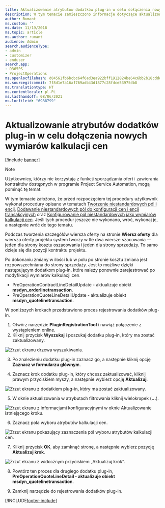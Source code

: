 ```yaml
---
title: Aktualizowanie atrybutów dodatków plug-in w celu dołączenia nowych wymiarów kalkulacji cen
description: W tym temacie zamieszczono informacje dotyczące aktualizowania atrybutów dodatków plug-in o wymiary kalkulacji cen.
author: Rumant
ms.custom: ''
ms.date: 11/19/2018
ms.topic: article
ms.author: rumant
audience: Admin
search.audienceType:
- admin
- customizer
- enduser
search.app:
- D365PS
- ProjectOperations
ms.openlocfilehash: d04561fb6bcbc64f6ad3ea922bff1912824be64c6bb2b18cddd95e9b1b5c7850
ms.sourcegitcommit: 7f8d1e7a16af769adb43d1877c28fdce53975db8
ms.translationtype: HT
ms.contentlocale: pl-PL
ms.lasthandoff: 08/06/2021
ms.locfileid: "6988799"
---
```

# <a name="update-plug-in-attributes-to-include-new-pricing-dimensions"></a>Aktualizowanie atrybutów dodatków plug-in w celu dołączenia nowych wymiarów kalkulacji cen

[!include [banner](../includes/psa-now-project-operations.md)]

> [!NOTE]
> Użytkownicy, którzy nie korzystają z funkcji sporządzania ofert i zawierania kontraktów dostępnych w programie Project Service Automation, mogą pominąć tę temat.

W tym temacie założono, że przed rozpoczęciem tej procedury użytkownik wykonał procedury opisane w tematach [Tworzenie niestandardowych pól i encji](create-custom-fields-entities.md), [Dodawanie niestandardowych pól do konfiguracji cen i encji transakcyjnych](field-references.md) oraz [Konfigurowanie pól niestandardowych jako wymiarów kalkulacji cen](set-up-pricing-dimensions.md). Jeśli tych procedur jeszcze nie wykonano, wróć, wykonaj je, a następnie wróć do tego tematu.

Podczas tworzenia szczegółów wiersza oferty na stronie **Wiersz oferty** dla wiersza oferty projektu system tworzy w tle dwa wiersze szacowania — jeden dla strony kosztu oszacowania i jeden dla strony sprzedaży. To samo dzieje się dla pozycji kontraktu projektu.

Po dokonaniu zmiany w ilości lub w polu po stronie kosztu zmiana jest rozpowszechniana do strony sprzedaży. Jest to możliwe dzięki następującym dodatkom plug-in, które należy ponownie zarejestrować po modyfikacji wymiarów kalkulacji cen.

- PreOperationContractLineDetailUpdate - aktualizuje obiekt **msdyn_orderlinetransaction**.
- PreOperationQuoteLineDetailUpdate - aktualizuje obiekt **msdyn_quotelinetransaction**.

W poniższych krokach przedstawiono proces rejestrowania dodatków plug-in.

1. Otwórz narzędzie **PluginRegistrationTool** i nawiąż połączenie z wystąpieniem online.
2. Kliknij przycisk **Wyszukaj** i poszukaj dodatku plug-in, który ma zostać zaktualizowany.

 ![Zrzut ekranu drzewa wyszukiwania.](media/PRT-1.png)

3. Po znalezieniu dodatku plug-in zaznacz go, a następnie kliknij opcję **Zaznacz w formularzu głównym**.

4. Zaznacz krok dodatku plug-in, który chcesz zaktualizować, kliknij prawym przyciskiem myszy, a następnie wybierz opcję **Aktualizuj**.

 ![Zrzut ekranu z dodatkiem plug-in, który ma zostać zaktualizowany.](media/PRT-2.png)
 
5. W oknie aktualizowania w atrybutach filtrowania kliknij wielokropek (**...**).

 ![Zrzut ekranu z informacjami konfiguracyjnymi w oknie Aktualizowanie istniejącego kroku.](media/PRT-3.png)
 
6. Zaznacz pola wyboru atrybutów kalkulacji cen.

 ![Zrzut ekranu pokazujący zaznaczenia pól wyboru atrybutów kalkulacji cen.](media/PRT-4.png)

7. Kliknij przycisk **OK**, aby zamknąć stronę, a następnie wybierz pozycję **Aktualizuj krok**.

 ![Zrzut ekranu z widocznym przyciskiem „Aktualizuj krok”.](media/PRT-5.png)
 
8. Powtórz ten proces dla drugiego dodatku plug-in, **PreOperationQuoteLineDetail - aktualizuje obiekt msdyn_quotelinetransaction**.

9. Zamknij narzędzie do rejestrowania dodatków plug-in.



[!INCLUDE[footer-include](../includes/footer-banner.md)]